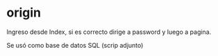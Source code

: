 # origin

Ingreso desde Index, si es correcto dirige a password
y luego a pagina.

Se usó como base de datos SQL (scrip adjunto)

